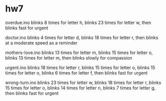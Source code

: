 # hw7

overdue.ino
blinks 8 times for letter h, blinks 23 times for letter w, then blinks fast for urgent

doctor.ino
blinks 4 times for letter d, blinks 18 times for letter r, then blinks at a moderate speed as a reminder

mothers-love.ino
blinks 13 times for letter m, blinks 15 times for letter o, blinks 13 times for letter m, then blinks slowly for compassion

urgent.ino
blinks 18 times for letter r, blinks 15 times for letter o, blinks 15 times for letter o, blinks 6 times for letter f, then blinks fast for urgent

wrong-turn.ino
blinks 23 times for letter w, blinks 18 times for letter r, blinks 15 times for letter o, blinks 14 times for letter n, blinks 7 times for letter g, then blinks fast for urgent
